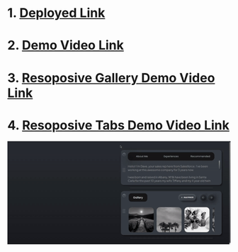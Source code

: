 # 1. [Deployed Link](https://lunacal-assignment-by-charan.vercel.app/)

# 2. [Demo Video Link](https://www.youtube.com/watch?v=bWhaTtX3HAY)

# 3. [Resoposive Gallery Demo Video Link](https://www.youtube.com/watch?v=z7RBEz3hfak)

# 4. [Resoposive Tabs Demo Video Link](https://www.youtube.com/watch?v=aIfuBLzbgD0)

<img src="./media/gif.gif">
